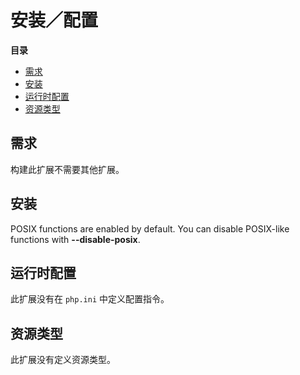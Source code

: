 安装／配置
==========

**目录**

-   [需求](/posix/setup.html#需求)
-   [安装](/posix/setup.html#安装)
-   [运行时配置](/posix/setup.html#运行时配置)
-   [资源类型](/posix/setup.html#资源类型)

需求
----

构建此扩展不需要其他扩展。

安装
----

POSIX functions are enabled by default. You can disable POSIX-like
functions with **--disable-posix**.

运行时配置
----------

此扩展没有在 `php.ini` 中定义配置指令。

资源类型
--------

此扩展没有定义资源类型。
